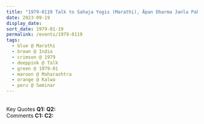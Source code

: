 ```yaml
---
title: "1979-0119 Talk to Sahaja Yogis (Marathi), Āpan Dharma Janla Pahije (We Should Recognize Our Dharma), Seminar, Day 1, Kalwa, Thane, Maharashtra, India"
date: 2023-09-19
display_date: 
sort_date: 1979-01-19
permalink: /events/1979-0119
tags:
  - blue @ Marathi
  - brown @ India
  - crimson @ 1979
  - deeppink @ Talk
  - green @ 1979-01
  - maroon @ Maharashtra
  - orange @ Kalwa
  - peru @ Seminar
---
```


<br>

<wave-list>
  <list-title color="DarkSeaGreen" width="55">Key Quotes</list-title>
  <list-item color="BlanchedAlmond" width="280"><b>Q1:</b> <i></i></list-item>
  <list-item color="Lavender" width="280"><b>Q2:</b> <i></i></list-item>
</wave-list>

<br>

<wave-list>
  <list-title color="DarkSeaGreen" width="55">Comments</list-title>
  <list-item color="BlanchedAlmond" width="280"><b>C1:</b> <i></i></list-item>
  <list-item color="Lavender" width="280"><b>C2:</b> <i></i></list-item>
</wave-list>